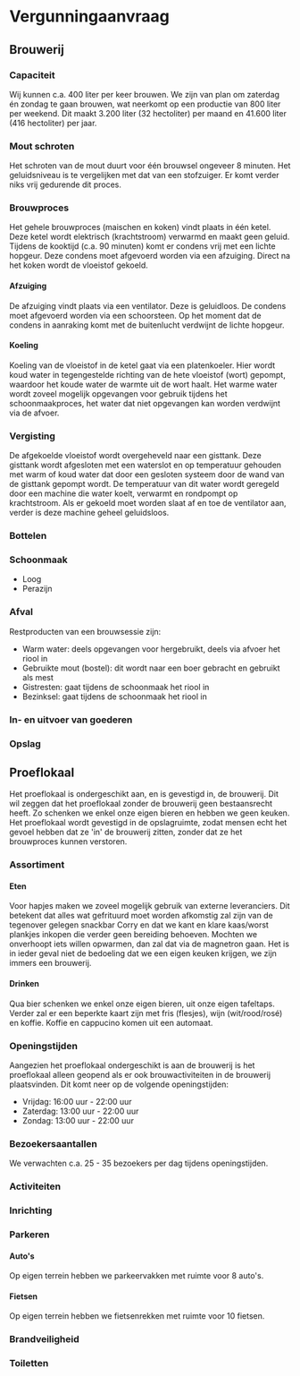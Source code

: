 # Vergunningaanvraag

## Brouwerij

### Capaciteit

Wij kunnen c.a. 400 liter per keer brouwen. We zijn van plan om zaterdag én zondag te gaan brouwen, wat neerkomt op een productie van 800 liter per weekend. Dit maakt 3.200 liter (32 hectoliter) per maand en 41.600 liter (416 hectoliter) per jaar.

### Mout schroten

Het schroten van de mout duurt voor één brouwsel ongeveer 8 minuten. Het geluidsniveau is te vergelijken met dat van een stofzuiger. Er komt verder niks vrij gedurende dit proces.

### Brouwproces

Het gehele brouwproces (maischen en koken) vindt plaats in één ketel. Deze ketel wordt elektrisch (krachtstroom) verwarmd en maakt geen geluid. Tijdens de kooktijd (c.a. 90 minuten) komt er condens vrij met een lichte hopgeur. Deze condens moet afgevoerd worden via een afzuiging. Direct na het koken wordt de vloeistof gekoeld.

#### Afzuiging

De afzuiging vindt plaats via een ventilator. Deze is geluidloos. De condens moet afgevoerd worden via een schoorsteen. Op het moment dat de condens in aanraking komt met de buitenlucht verdwijnt de lichte hopgeur.

#### Koeling

Koeling van de vloeistof in de ketel gaat via een platenkoeler. Hier wordt koud water in tegengestelde richting van de hete vloeistof (wort) gepompt, waardoor het koude water de warmte uit de wort haalt. Het warme water wordt zoveel mogelijk opgevangen voor gebruik tijdens het schoonmaakproces, het water dat niet opgevangen kan worden verdwijnt via de afvoer.

### Vergisting

De afgekoelde vloeistof wordt overgeheveld naar een gisttank. Deze gisttank wordt afgesloten met een waterslot en op temperatuur gehouden met warm of koud water dat door een gesloten systeem door de wand van de gisttank gepompt wordt. De temperatuur van dit water wordt geregeld door een machine die water koelt, verwarmt en rondpompt op krachtstroom. Als er gekoeld moet worden slaat af en toe de ventilator aan, verder is deze machine geheel geluidsloos.

### Bottelen

### Schoonmaak

- Loog
- Perazijn

### Afval

Restproducten van een brouwsessie zijn:

- Warm water: deels opgevangen voor hergebruikt, deels via afvoer het riool in
- Gebruikte mout (bostel): dit wordt naar een boer gebracht en gebruikt als mest
- Gistresten: gaat tijdens de schoonmaak het riool in
- Bezinksel: gaat tijdens de schoonmaak het riool in

### In- en uitvoer van goederen

### Opslag

## Proeflokaal

Het proeflokaal is ondergeschikt aan, en is gevestigd in, de brouwerij. Dit wil zeggen dat het proeflokaal zonder de brouwerij geen bestaansrecht heeft. Zo schenken we enkel onze eigen bieren en hebben we geen keuken. Het proeflokaal wordt gevestigd in de opslagruimte, zodat mensen echt het gevoel hebben dat ze 'in' de brouwerij zitten, zonder dat ze het brouwproces kunnen verstoren.

### Assortiment

#### Eten

Voor hapjes maken we zoveel mogelijk gebruik van externe leveranciers. Dit betekent dat alles wat gefrituurd moet worden afkomstig zal zijn van de tegenover gelegen snackbar Corry en dat we kant en klare kaas/worst plankjes inkopen die verder geen bereiding behoeven. Mochten we onverhoopt iets willen opwarmen, dan zal dat via de magnetron gaan. Het is in ieder geval niet de bedoeling dat we een eigen keuken krijgen, we zijn immers een brouwerij.

#### Drinken

Qua bier schenken we enkel onze eigen bieren, uit onze eigen tafeltaps. Verder zal er een beperkte kaart zijn met fris (flesjes), wijn (wit/rood/rosé) en koffie. Koffie en cappucino komen uit een automaat.

### Openingstijden

Aangezien het proeflokaal ondergeschikt is aan de brouwerij is het proeflokaal alleen geopend als er ook brouwactiviteiten in de brouwerij plaatsvinden. Dit komt neer op de volgende openingstijden:

- Vrijdag: 16:00 uur - 22:00 uur
- Zaterdag: 13:00 uur - 22:00 uur
- Zondag: 13:00 uur - 22:00 uur

### Bezoekersaantallen

We verwachten c.a. 25 - 35 bezoekers per dag tijdens openingstijden.

### Activiteiten

### Inrichting

### Parkeren

#### Auto's

Op eigen terrein hebben we parkeervakken met ruimte voor 8 auto's.

#### Fietsen

Op eigen terrein hebben we fietsenrekken met ruimte voor 10 fietsen.

### Brandveiligheid

### Toiletten
